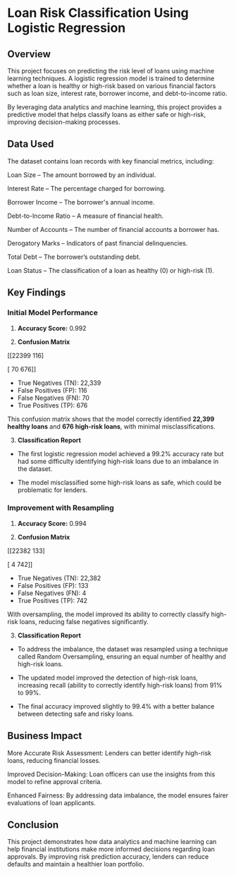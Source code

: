 # Loan Risk Classification Using Logistic Regression

## Overview
This project focuses on predicting the risk level of loans using machine learning techniques. A logistic regression model is trained to determine whether a loan is healthy or high-risk based on various financial factors such as loan size, interest rate, borrower income, and debt-to-income ratio.

By leveraging data analytics and machine learning, this project provides a predictive model that helps classify loans as either safe or high-risk, improving decision-making processes.

## Data Used
The dataset contains loan records with key financial metrics, including:

Loan Size – The amount borrowed by an individual.

Interest Rate – The percentage charged for borrowing.

Borrower Income – The borrower's annual income.

Debt-to-Income Ratio – A measure of financial health.

Number of Accounts – The number of financial accounts a borrower has.

Derogatory Marks – Indicators of past financial delinquencies.

Total Debt – The borrower’s outstanding debt.

Loan Status – The classification of a loan as healthy (0) or high-risk (1).

## Key Findings
### **Initial Model Performance**

1. **Accuracy Score:** 0.992

2. **Confusion Matrix**

[[22399 116]

[ 70 676]]

- True Negatives (TN): 22,339
- False Positives (FP): 116
- False Negatives (FN): 70
- True Positives (TP): 676

This confusion matrix shows that the model correctly identified **22,399 healthy loans** and **676 high-risk loans**, with minimal misclassifications.

3. **Classification Report**


- The first logistic regression model achieved a 99.2% accuracy rate but had some difficulty identifying high-risk loans due to an imbalance in the dataset.

- The model misclassified some high-risk loans as safe, which could be problematic for lenders.

### **Improvement with Resampling**

1. **Accuracy Score:** 0.994

2. **Confusion Matrix**

[[22382   133]

[    4   742]]

- True Negatives (TN): 22,382
- False Positives (FP): 133
- False Negatives (FN): 4
- True Positives (TP): 742

With oversampling, the model improved its ability to correctly classify high-risk loans, reducing false negatives significantly.

3. **Classification Report**

- To address the imbalance, the dataset was resampled using a technique called Random Oversampling, ensuring an equal number of healthy and high-risk loans.

- The updated model improved the detection of high-risk loans, increasing recall (ability to correctly identify high-risk loans) from 91% to 99%.

- The final accuracy improved slightly to 99.4% with a better balance between detecting safe and risky loans.

## Business Impact
More Accurate Risk Assessment: Lenders can better identify high-risk loans, reducing financial losses.

Improved Decision-Making: Loan officers can use the insights from this model to refine approval criteria.

Enhanced Fairness: By addressing data imbalance, the model ensures fairer evaluations of loan applicants.

## Conclusion
This project demonstrates how data analytics and machine learning can help financial institutions make more informed decisions regarding loan approvals. By improving risk prediction accuracy, lenders can reduce defaults and maintain a healthier loan portfolio.

